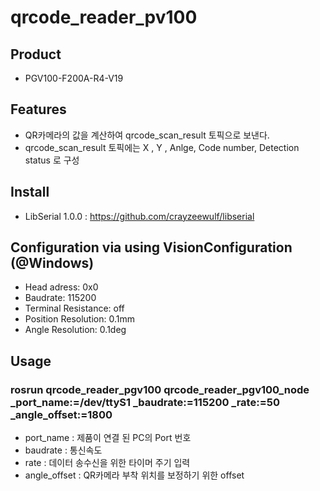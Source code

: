 # qrcode_reader_pv100
## Product
+ PGV100-F200A-R4-V19
## Features
+ QR카메라의 값을 계산하여 qrcode_scan_result 토픽으로 보낸다.
+ qrcode_scan_result 토픽에는 X , Y , Anlge, Code number, Detection status 로 구성
## Install
+ LibSerial 1.0.0 : https://github.com/crayzeewulf/libserial
## Configuration via using VisionConfiguration (@Windows)
+ Head adress: 0x0
+ Baudrate: 115200
+ Terminal Resistance: off
+ Position Resolution: 0.1mm
+ Angle Resolution: 0.1deg
## Usage
### rosrun qrcode_reader_pgv100 qrcode_reader_pgv100_node _port_name:=/dev/ttyS1 _baudrate:=115200 _rate:=50 _angle_offset:=1800
+ port_name : 제품이 연결 된 PC의 Port 번호
+ baudrate : 통신속도
+ rate : 데이터 송수신을 위한 타이머 주기 입력
+ angle_offset : QR카메라 부착 위치를 보정하기 위한 offset